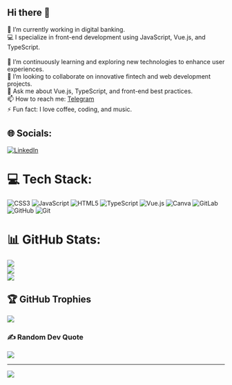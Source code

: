 ## Hi there 👋  
🔭 I’m currently working in digital banking.<br/>
💻 I specialize in front-end development using JavaScript, Vue.js, and TypeScript.<br/>  
🌱 I’m continuously learning and exploring new technologies to enhance user experiences. <br/> 
👯 I’m looking to collaborate on innovative fintech and web development projects.<br/>
💬 Ask me about Vue.js, TypeScript, and front-end best practices.<br/>
📫 How to reach me: [Telegram](https://t.me/S1eymom)<br/>
⚡ Fun fact: I love coffee, coding, and music.<br/>

## 🌐 Socials:
[![LinkedIn](https://img.shields.io/badge/LinkedIn-%230077B5.svg?logo=linkedin&logoColor=white)](https://linkedin.com/in/https://www.linkedin.com/in/keo-sreymom-8b669121a/) 

# 💻 Tech Stack:
![CSS3](https://img.shields.io/badge/css3-%231572B6.svg?style=for-the-badge&logo=css3&logoColor=white) ![JavaScript](https://img.shields.io/badge/javascript-%23323330.svg?style=for-the-badge&logo=javascript&logoColor=%23F7DF1E) ![HTML5](https://img.shields.io/badge/html5-%23E34F26.svg?style=for-the-badge&logo=html5&logoColor=white) ![TypeScript](https://img.shields.io/badge/typescript-%23007ACC.svg?style=for-the-badge&logo=typescript&logoColor=white) ![Vue.js](https://img.shields.io/badge/vue.js-%2335495e.svg?style=for-the-badge&logo=vuedotjs&logoColor=%234FC08D) ![Canva](https://img.shields.io/badge/Canva-%2300C4CC.svg?style=for-the-badge&logo=Canva&logoColor=white) ![GitLab](https://img.shields.io/badge/gitlab-%23181717.svg?style=for-the-badge&logo=gitlab&logoColor=white) ![GitHub](https://img.shields.io/badge/github-%23121011.svg?style=for-the-badge&logo=github&logoColor=white) ![Git](https://img.shields.io/badge/git-%23F05033.svg?style=for-the-badge&logo=git&logoColor=white)
# 📊 GitHub Stats:
![](https://github-readme-stats.vercel.app/api?username=sreymomsokny&theme=dark&hide_border=false&include_all_commits=false&count_private=false)<br/>
![](https://github-readme-streak-stats.herokuapp.com/?user=sreymomsokny&theme=dark&hide_border=false)<br/>
![](https://github-readme-stats.vercel.app/api/top-langs/?username=sreymomsokny&theme=dark&hide_border=false&include_all_commits=false&count_private=false&layout=compact)

## 🏆 GitHub Trophies
![](https://github-profile-trophy.vercel.app/?username=sreymomsokny&theme=radical&no-frame=false&no-bg=true&margin-w=4)

### ✍️ Random Dev Quote
![](https://quotes-github-readme.vercel.app/api?type=horizontal&theme=radical)

---
[![](https://visitcount.itsvg.in/api?id=sreymomsokny&icon=0&color=0)](https://visitcount.itsvg.in)

<!-- Proudly created with GPRM ( https://gprm.itsvg.in ) -->
